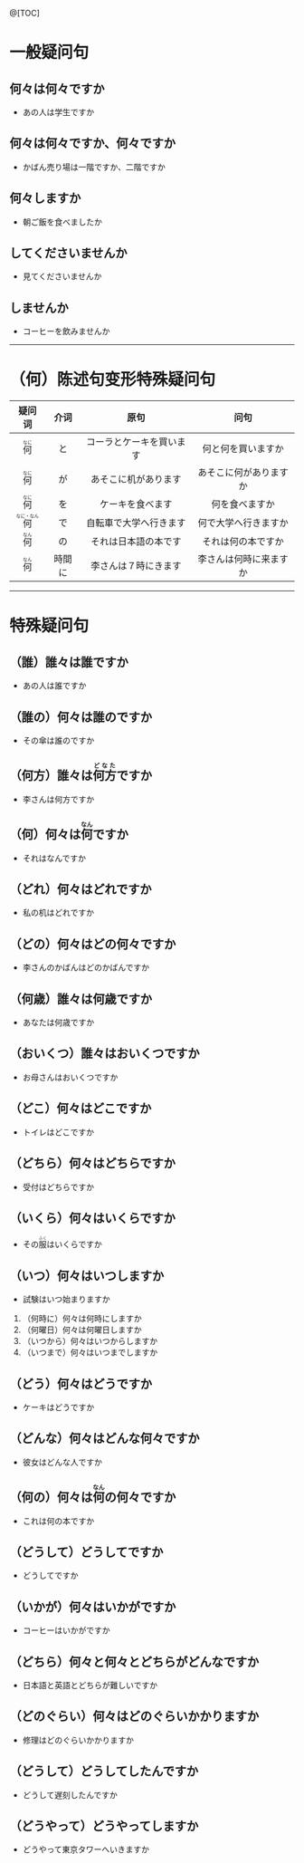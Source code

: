 @[TOC]

# 一般疑问句

## 何々は何々ですか

- あの人は学生ですか

## 何々は何々ですか、何々ですか

- かばん売り場は一階ですか、二階ですか

## 何々しますか

- 朝ご飯を食べましたか

## してくださいませんか

- 見てくださいませんか

## しませんか

- コーヒーを飲みませんか

---

# （何）陈述句变形特殊疑问句

|疑问词|介词|原句|问句|
|:---:|:---:|:---:|:---:|
|<ruby>何<rt>なに</rt></ruby>|と|コーラとケーキを買います|何と何を買いますか|
|<ruby>何<rt>なに</rt></ruby>|が|あそこに机があります|あそこに何がありますか|
|<ruby>何<rt>なに</rt></ruby>|を|ケーキを食べます|何を食べますか|
|<ruby>何<rt>なに・なん</rt></ruby>|で|自転車で大学へ行きます|何で大学へ行きますか|
|<ruby>何<rt>なん</rt></ruby>|の|それは日本語の本です|それは何の本ですか|
|<ruby>何<rt>なん</rt></ruby>|時間に|李さんは７時にきます|李さんは何時に来ますか|

---

# 特殊疑问句

## （誰）誰々は誰ですか

- あの人は誰ですか

## （誰の）何々は誰のですか

- その傘は誰のですか

## （何方）誰々は<ruby>何方<rt>どなた</rt></ruby>ですか

- 李さんは何方ですか

## （何）何々は<ruby>何<rt>なん</rt></ruby>ですか

- それはなんですか

## （どれ）何々はどれですか

- 私の机はどれですか

## （どの）何々はどの何々ですか

- 李さんのかばんはどのかばんですか

## （何歳）誰々は何歳ですか

- あなたは何歳ですか

## （おいくつ）誰々はおいくつですか

- お母さんはおいくつですか

## （どこ）何々はどこですか

- トイレはどこですか

## （どちら）何々はどちらですか

- 受付はどちらですか

## （いくら）何々はいくらですか

- その<ruby>服<rt>ふく</rt></ruby>はいくらですか

## （いつ）何々はいつしますか

- 試験はいつ始まりますか

1. （何時に）何々は何時にしますか
2. （何曜日）何々は何曜日しますか
3. （いつから）何々はいつからしますか
4. （いつまで）何々はいつまでしますか

## （どう）何々はどうですか

- ケーキはどうですか

## （どんな）何々はどんな何々ですか

- 彼女はどんな人ですか

## （何の）何々は<ruby>何<rt>なん</rt></ruby>の何々ですか

- これは何の本ですか

## （どうして）どうしてですか

- どうしてですか

## （いかが）何々はいかがですか

- コーヒーはいかがですか

## （どちら）何々と何々とどちらがどんなですか

- 日本語と英語とどちらが難しいですか

## （どのぐらい）何々はどのぐらいかかりますか

- 修理はどのぐらいかかりますか

## （どうして）どうしてしたんですか

- どうして遅刻したんですか

## （どうやって）どうやってしますか

- どうやって東京タワーへいきますか

